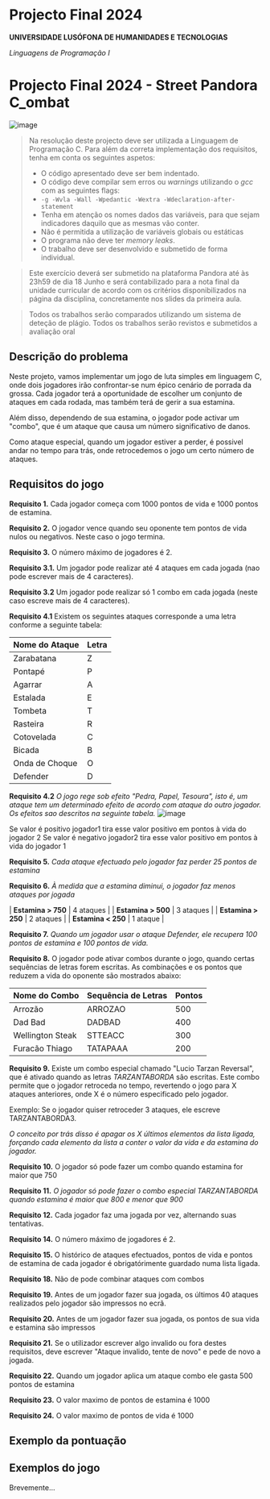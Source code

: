 # Projecto Final 2024

**UNIVERSIDADE LUSÓFONA DE HUMANIDADES E TECNOLOGIAS**

*Linguagens de Programação I*

# Projecto Final 2024 - Street Pandora C_ombat

![image](https://github.com/LP1ULHT/2024ProjectoFinal/assets/98768479/43f09cab-9b86-4523-a9e0-20cd7d4bd8e9)


>Na resolução deste projecto deve ser utilizada a Linguagem de Programação C. Para além da correta implementação dos requisitos, tenha em conta os seguintes aspetos:
>- O código apresentado deve ser bem indentado. 
>- O código deve compilar sem erros ou *warnings* utilizando o *gcc* com as seguintes flags:
>- `-g -Wvla -Wall -Wpedantic -Wextra -Wdeclaration-after-statement`
>- Tenha em atenção os nomes dados das variáveis, para que sejam indicadores daquilo que as mesmas vão conter.
>- Não é permitida a utilização de variáveis globais ou estáticas
>- O programa não deve ter *memory leaks*.
>- O trabalho deve ser desenvolvido e submetido de forma individual.

>Este exercício deverá ser submetido na plataforma Pandora até às 23h59 de dia 18 Junho e será contabilizado para a nota final da unidade curricular de acordo com os critérios disponibilizados na página da disciplina, concretamente nos slides da primeira aula.

>Todos os trabalhos serão comparados utilizando um sistema de deteção de plágio.
>Todos os trabalhos serão revistos e submetidos a avaliação oral

## Descrição do problema
Neste projeto, vamos implementar um jogo de luta simples em linguagem C, onde dois jogadores irão confrontar-se num épico cenário de porrada da grossa. 
Cada jogador terá a oportunidade de escolher um conjunto de ataques em cada rodada, mas também terá de gerir a sua estamina. 

Além disso, dependendo de sua estamina, o jogador pode activar um "combo", que é um ataque que causa um número significativo de danos.

Como ataque especial, quando um jogador estiver a perder, é possivel andar no tempo para trás, onde retrocedemos o jogo um certo número de ataques.

## Requisitos do jogo

**Requisito 1.**
Cada jogador começa com 1000 pontos de vida e 1000 pontos de estamina.

**Requisito 2.**
O jogador vence quando seu oponente tem pontos de vida nulos ou negativos. Neste caso o jogo termina.

**Requisito 3.**
O número máximo de jogadores é 2.

**Requisito 3.1.**
Um jogador pode realizar até 4 ataques em cada jogada (nao pode escrever mais de 4 caracteres).

**Requisito 3.2**
Um jogador pode realizar só 1 combo em cada jogada (neste caso escreve mais de 4 caracteres).

**Requisito 4.1**
Existem os seguintes ataques corresponde a uma letra conforme a seguinte tabela:

| **Nome do Ataque** | **Letra** |
| --- | --- |
| Zarabatana | Z |
| Pontapé | P | 
| Agarrar | A | 
| Estalada | E |
| Tombeta | T |
| Rasteira | R |
| Cotovelada | C |
| Bicada | B | 
| Onda de Choque | O |
| Defender | D |

**Requisito 4.2**
*O jogo rege sob efeito "Pedra, Papel, Tesoura", isto é, um ataque tem um determinado efeito de acordo com ataque do outro jogador. Os efeitos sao descritos na seguinte tabela.*
![image](https://github.com/LP1ULHT/2024ProjectoFinal/assets/98768479/d625ede6-cbeb-4653-8593-fdff1a81cf38)


Se valor é positivo jogador1 tira esse valor positivo em pontos à vida do jogador 2
Se valor é negativo jogador2 tira esse valor positivo em pontos à vida do jogador 1

**Requisito 5.**
*Cada ataque efectuado pelo jogador faz perder 25 pontos de estamina*

**Requisito 6.**
*À medida que a estamina diminui, o jogador faz menos ataques por jogada*

| **Estamina > 750** | 4 ataques |
| **Estamina > 500** | 3 ataques |
| **Estamina > 250** | 2 ataques |
| **Estamina < 250** | 1 ataque |

**Requisito 7.**
*Quando um jogador usar o ataque Defender, ele recupera 100 pontos de estamina e 100 pontos de vida.*

**Requisito 8.**
O jogador pode ativar combos durante o jogo, quando certas sequências de letras forem escritas. As combinações e os pontos que reduzem a vida do oponente são mostrados abaixo:

| Nome do Combo | Sequência de Letras | Pontos |
| --- | --- | --- |
| Arrozão | ARROZAO | 500 |
| Dad Bad | DADBAD | 400 |
| Wellington Steak | STTEACC | 300 |
| Furacão Thiago | TATAPAAA | 200 |


**Requisito 9.**
Existe um combo especial chamado "Lucio Tarzan Reversal", que é ativado quando as letras *TARZANTABORDA* são escritas. Este combo permite que o jogador retroceda no tempo, revertendo o jogo para X ataques anteriores, onde X é o número especificado pelo jogador.

Exemplo:
Se o jogador quiser retroceder 3 ataques, ele escreve TARZANTABORDA3.

*O conceito por trás disso é apagar os X últimos elementos da lista ligada, forçando cada elemento da lista a conter o valor da vida e da estamina do jogador.*

**Requisito 10.**
O jogador só pode fazer um combo quando estamina for maior que 750

**Requisito 11.**
*O jogador só pode fazer o combo especial *TARZANTABORDA* quando estamina é maior que 800 e menor que 900*

**Requisito 12.**
Cada jogador faz uma jogada por vez, alternando suas tentativas.

**Requisito 14.**
O número máximo de jogadores é 2.

**Requisito 15.**
O histórico de ataques efectuados, pontos de vida e pontos de estamina de cada jogador é obrigatórimente guardado numa lista ligada. 

**Requisito 18.**
Não de pode combinar ataques com combos

**Requisito 19.**
Antes de um jogador fazer sua jogada, os últimos 40 ataques realizados pelo jogador são impressos no ecrã.

**Requisito 20.**
Antes de um jogador fazer sua jogada, os pontos de sua vida e estamina são impressos

**Requisito 21.**
Se o utilizador escrever algo invalido ou fora destes requisitos, deve escrever "Ataque invalido, tente de novo" e pede de novo a jogada.

**Requisito 22.**
Quando um jogador aplica um ataque combo ele gasta 500 pontos de estamina

**Requisito 23.**
O valor maximo de pontos de estamina é 1000

**Requisito 24.**
O valor maximo de pontos de vida é 1000

## Exemplo da pontuação


## Exemplos do jogo
Brevemente...
